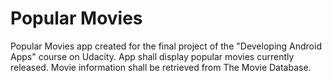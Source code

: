 # Popular Movies
Popular Movies app created for the final project of the "Developing Android Apps" course on Udacity. 
App shall display popular movies currently released. Movie information shall be retrieved from The Movie Database.

